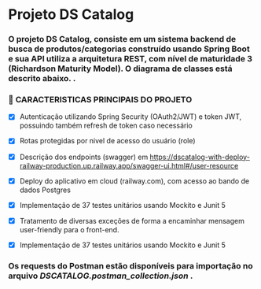 <h1>Projeto DS Catalog </h1>
<p><h3> O projeto DS Catalog, consiste em um sistema backend de busca de produtos/categorias construído usando Spring Boot e sua API utiliza a arquitetura REST, 
com nível de maturidade 3 (Richardson Maturity Model). O diagrama de classes está descrito abaixo.
</strong></a>.<br></h3>

<h3>
🛑 <b>CARACTERISTICAS PRINCIPAIS DO PROJETO</b>
</h3>

-   [x] Autenticação utilizando Spring Security (OAuth2/JWT) e token JWT, possuindo também refresh de token caso necessário
-   [x] Rotas protegidas por nivel de acesso do usuário (role)
-   [x] Descrição dos endpoints (swagger) em https://dscatalog-with-deploy-railway-production.up.railway.app/swagger-ui.html#/user-resource
-   [x] Deploy do aplicativo em cloud (railway.com), com acesso ao bando de dados Postgres
-   [x] Implementação de 37 testes unitários usando Mockito e Junit 5
-   [x] Tratamento de diversas exceções de forma a encaminhar mensagem user-friendly para o front-end.
-   [x] Implementação de 37 testes unitários usando Mockito e Junit 5


<p><h3> Os requests do Postman estão disponíveis para importação no arquivo <i>DSCATALOG.postman_collection.json</i>
</strong></a>.<br></h3>
